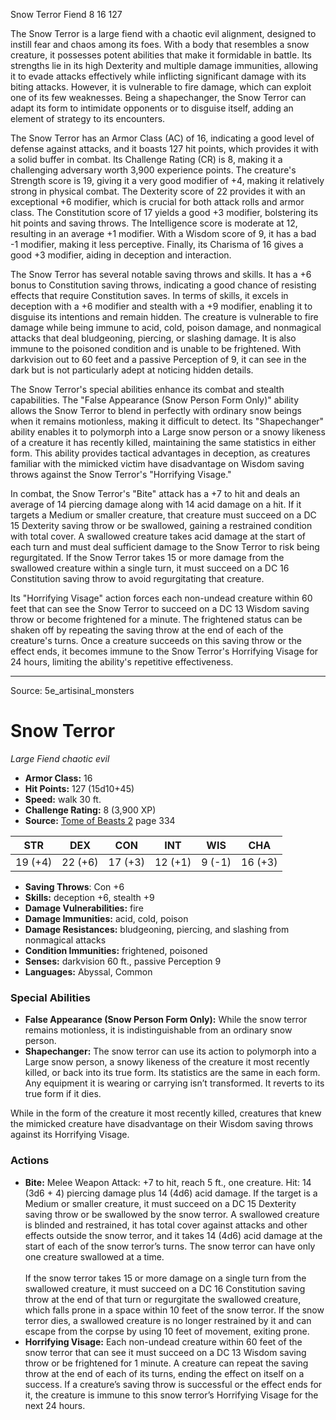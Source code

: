 <MonsterName/>Snow Terror</MonsterName>
<CreatureType/>Fiend</CreatureType>
<CR/>8</CR>
<AC/>16</AC>
<HP/>127</HP>
<summary>The Snow Terror is a large fiend with a chaotic evil alignment, designed to instill fear and chaos among its foes. With a body that resembles a snow creature, it possesses potent abilities that make it formidable in battle. Its strengths lie in its high Dexterity and multiple damage immunities, allowing it to evade attacks effectively while inflicting significant damage with its biting attacks. However, it is vulnerable to fire damage, which can exploit one of its few weaknesses. Being a shapechanger, the Snow Terror can adapt its form to intimidate opponents or to disguise itself, adding an element of strategy to its encounters. </summary>

<detail>

The Snow Terror has an Armor Class (AC) of 16, indicating a good level of defense against attacks, and it boasts 127 hit points, which provides it with a solid buffer in combat. Its Challenge Rating (CR) is 8, making it a challenging adversary worth 3,900 experience points. The creature's Strength score is 19, giving it a very good modifier of +4, making it relatively strong in physical combat. The Dexterity score of 22 provides it with an exceptional +6 modifier, which is crucial for both attack rolls and armor class. The Constitution score of 17 yields a good +3 modifier, bolstering its hit points and saving throws. The Intelligence score is moderate at 12, resulting in an average +1 modifier. With a Wisdom score of 9, it has a bad -1 modifier, making it less perceptive. Finally, its Charisma of 16 gives a good +3 modifier, aiding in deception and interaction. 

The Snow Terror has several notable saving throws and skills. It has a +6 bonus to Constitution saving throws, indicating a good chance of resisting effects that require Constitution saves. In terms of skills, it excels in deception with a +6 modifier and stealth with a +9 modifier, enabling it to disguise its intentions and remain hidden. The creature is vulnerable to fire damage while being immune to acid, cold, poison damage, and nonmagical attacks that deal bludgeoning, piercing, or slashing damage. It is also immune to the poisoned condition and is unable to be frightened. With darkvision out to 60 feet and a passive Perception of 9, it can see in the dark but is not particularly adept at noticing hidden details.

The Snow Terror's special abilities enhance its combat and stealth capabilities. The "False Appearance (Snow Person Form Only)" ability allows the Snow Terror to blend in perfectly with ordinary snow beings when it remains motionless, making it difficult to detect. Its "Shapechanger" ability enables it to polymorph into a Large snow person or a snowy likeness of a creature it has recently killed, maintaining the same statistics in either form. This ability provides tactical advantages in deception, as creatures familiar with the mimicked victim have disadvantage on Wisdom saving throws against the Snow Terror's "Horrifying Visage."

In combat, the Snow Terror's "Bite" attack has a +7 to hit and deals an average of 14 piercing damage along with 14 acid damage on a hit. If it targets a Medium or smaller creature, that creature must succeed on a DC 15 Dexterity saving throw or be swallowed, gaining a restrained condition with total cover. A swallowed creature takes acid damage at the start of each turn and must deal sufficient damage to the Snow Terror to risk being regurgitated. If the Snow Terror takes 15 or more damage from the swallowed creature within a single turn, it must succeed on a DC 16 Constitution saving throw to avoid regurgitating that creature.

Its "Horrifying Visage" action forces each non-undead creature within 60 feet that can see the Snow Terror to succeed on a DC 13 Wisdom saving throw or become frightened for a minute. The frightened status can be shaken off by repeating the saving throw at the end of each of the creature's turns. Once a creature succeeds on this saving throw or the effect ends, it becomes immune to the Snow Terror's Horrifying Visage for 24 hours, limiting the ability's repetitive effectiveness.</detail>



---

Source: 5e_artisinal_monsters

# Snow Terror

*Large* *Fiend* *chaotic evil*

- **Armor Class:** 16
- **Hit Points:** 127 (15d10+45)
- **Speed:** walk 30 ft.
- **Challenge Rating:** 8 (3,900 XP)
- **Source:** [Tome of Beasts 2](https://koboldpress.com/kpstore/product/tome-of-beasts-2-for-5th-edition) page 334

| STR | DEX | CON | INT | WIS | CHA |
| --- | --- | --- | --- | --- | --- |
| 19 (+4) | 22 (+6) | 17 (+3) | 12 (+1) | 9 (-1) | 16 (+3) |

- **Saving Throws**: Con +6
- **Skills:** deception +6, stealth +9
- **Damage Vulnerabilities:** fire
- **Damage Immunities:** acid, cold, poison
- **Damage Resistances:** bludgeoning, piercing, and slashing from nonmagical attacks
- **Condition Immunities:** frightened, poisoned
- **Senses:** darkvision 60 ft., passive Perception 9
- **Languages:** Abyssal, Common

### Special Abilities

- **False Appearance (Snow Person Form Only):** While the snow terror remains motionless, it is indistinguishable from an ordinary snow person.
- **Shapechanger:** The snow terror can use its action to polymorph into a Large snow person, a snowy likeness of the creature it most recently killed, or back into its true form. Its statistics are the same in each form. Any equipment it is wearing or carrying isn’t transformed. It reverts to its true form if it dies.

While in the form of the creature it most recently killed, creatures that knew the mimicked creature have disadvantage on their Wisdom saving throws against its Horrifying Visage.

### Actions

- **Bite:** Melee Weapon Attack: +7 to hit, reach 5 ft., one creature. Hit: 14 (3d6 + 4) piercing damage plus 14 (4d6) acid damage. If the target is a Medium or smaller creature, it must succeed on a DC 15 Dexterity saving throw or be swallowed by the snow terror. A swallowed creature is blinded and restrained, it has total cover against attacks and other effects outside the snow terror, and it takes 14 (4d6) acid damage at the start of each of the snow terror’s turns. The snow terror can have only one creature swallowed at a time.<br><br>If the snow terror takes 15 or more damage on a single turn from the swallowed creature, it must succeed on a DC 16 Constitution saving throw at the end of that turn or regurgitate the swallowed creature, which falls prone in a space within 10 feet of the snow terror. If the snow terror dies, a swallowed creature is no longer restrained by it and can escape from the corpse by using 10 feet of movement, exiting prone.
- **Horrifying Visage:** Each non-undead creature within 60 feet of the snow terror that can see it must succeed on a DC 13 Wisdom saving throw or be frightened for 1 minute. A creature can repeat the saving throw at the end of each of its turns, ending the effect on itself on a success. If a creature’s saving throw is successful or the effect ends for it, the creature is immune to this snow terror’s Horrifying Visage for the next 24 hours.




